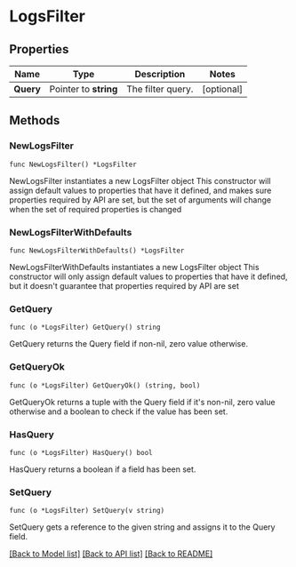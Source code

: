 # LogsFilter

## Properties

Name | Type | Description | Notes
------------ | ------------- | ------------- | -------------
**Query** | Pointer to **string** | The filter query. | [optional] 

## Methods

### NewLogsFilter

`func NewLogsFilter() *LogsFilter`

NewLogsFilter instantiates a new LogsFilter object
This constructor will assign default values to properties that have it defined,
and makes sure properties required by API are set, but the set of arguments
will change when the set of required properties is changed

### NewLogsFilterWithDefaults

`func NewLogsFilterWithDefaults() *LogsFilter`

NewLogsFilterWithDefaults instantiates a new LogsFilter object
This constructor will only assign default values to properties that have it defined,
but it doesn't guarantee that properties required by API are set

### GetQuery

`func (o *LogsFilter) GetQuery() string`

GetQuery returns the Query field if non-nil, zero value otherwise.

### GetQueryOk

`func (o *LogsFilter) GetQueryOk() (string, bool)`

GetQueryOk returns a tuple with the Query field if it's non-nil, zero value otherwise
and a boolean to check if the value has been set.

### HasQuery

`func (o *LogsFilter) HasQuery() bool`

HasQuery returns a boolean if a field has been set.

### SetQuery

`func (o *LogsFilter) SetQuery(v string)`

SetQuery gets a reference to the given string and assigns it to the Query field.


[[Back to Model list]](../README.md#documentation-for-models) [[Back to API list]](../README.md#documentation-for-api-endpoints) [[Back to README]](../README.md)


